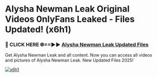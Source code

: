 # Alysha Newman Leak Original Videos 0nlyFans Leaked - Files Updated! (x6h1)

<h3>🔴 CLICK HERE 🌐==►► <a href="https://tinyurl.com/x26r9saj" rel="nofollow">Alysha Newman Leak Updated Files</a></h3>

Get Alysha Newman Leak and all content. Now you can access all videos and pictures of Alysha Newman Leak. New Updated Files 2025!

[![x6h1](https://i.imgur.com/LkgZPqh.gif)](https://tinyurl.com/x26r9saj)
